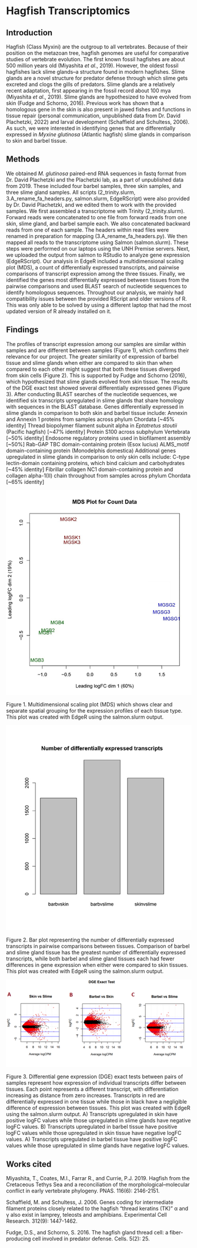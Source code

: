 # Hagfish Transcriptomics

## Introduction
Hagfish (Class Myxini) are the outgroup to all vertebrates. Because of their position on the metazoan tree, hagfish genomes are useful for comparative studies of vertebrate evolution. The first known fossil hagfishes are about 500 million years old (Miyashita *et al*., 2019). However, the oldest fossil hagfishes lack slime glands–a structure found in modern hagfishes. Slime glands are a novel structure for predator defense through which slime gets excreted and clogs the gills of predators. Slime glands are a relatively recent adaptation, first appearing in the fossil record about 100 mya (Miyashita *et al*., 2019). 
Slime glands are hypothesized to have evolved from skin (Fudge and Schorno, 2016). Previous work has shown that a homologous gene in the skin is also present in jawed fishes and functions in tissue repair (personal communication, unpublished data from Dr. David Plachetzki, 2022) and larval development (Schaffield and Schultess, 2006). As such, we were interested in identifying genes that are differentially expressed in *Myxine glutinosa* (Atlantic hagfish) slime glands in comparison to skin and barbel tissue. 
 
## Methods

We obtained *M. glutinosa* paired-end RNA sequences in fastq format from Dr. David Plachetzki and the Plachetzki lab, as a part of unpublished data from 2019. These included four barbel samples, three skin samples, and three slime gland samples. All scripts (2_trinity.slurm, 3.A_rename_fa_headers.py, salmon.slurm, EdgeRScript) were also provided by Dr. David Plachetzki, and we edited them to work with the provided samples.
We first assembled a transcriptome with Trinity (2_trinity.slurm). Forward reads were concatenated to one file from forward reads from one skin, slime gland, and barbel sample each. We also concatenated backward reads from one of each sample. The headers within read files were renamed in preparation for mapping (3.A_rename_fa_headers.py). We then mapped all reads to the transcriptome using Salmon (salmon.slurm). These steps were performed on our laptops using the UNH Premise servers.
Next, we uploaded the output from salmon to RStudio to analyze gene expression (EdgeRScript). Our analysis in EdgeR included a multidimensional scaling plot (MDS), a count of differentially expressed transcripts, and pairwise comparisons of transcript expression among the three tissues. 
Finally, we identified the genes most differentially expressed between tissues from the pairwise comparisons and used BLAST search of nucleotide sequences to identify homologous sequences.
Throughout our analysis, we mainly had compatibility issues between the provided RScript and older versions of R. This was only able to be solved by using a different laptop that had the most updated version of R already installed on it.
 
## Findings
The profiles of transcript expression among our samples are similar within samples and are different between samples (Figure 1), which confirms their relevance for our project. The greater similarity of expression of barbel tissue and slime glands when either are compared to skin than when compared to each other might suggest that both these tissues diverged from skin cells (Figure 2). This is supported by Fudge and Schorno (2016), which hypothesized that slime glands evolved from skin tissue.
The results of the  DGE exact test showed several differentially expressed genes (Figure 3). After conducting BLAST searches of the nucleotide sequences, we identified six transcripts upregulated in slime glands that share homology with sequences in the BLAST database. Genes differentially expressed in slime glands in comparison to both skin and barbel tissue include: 
   Annexin and Annexin 1 proteins from samples across phylum Chordata [~45% identity]
   Thread biopolymer filament subunit alpha in *Eptatretus stoutii* (Pacific hagfish) [~47% identity]
   Protein S100 across subphylum Vertebrata [~50% identity]
   Endosome regulatory proteins used in biofilament assembly [~50%]
      Rab-GAP TBC domain-containing protein (Esox lucius)
      ALMS_motif domain-containing protein (Monodelphis domestica)
Additional genes upregulated in slime glands in comparison to only skin cells include:
   C-type lectin-domain containing proteins, which bind calcium and carbohydrates [~45% identity]
   Fibrillar collagen NC1 domain-containing protein and collagen alpha-1(II) chain throughout from samples across phylum Chordata [~65% identity]

![plot](MDSPlot.jpg)

Figure 1. Multidimensional scaling plot (MDS) which shows clear and separate spatial grouping for the expression profiles of each tissue type. This plot was created with EdgeR using the salmon.slurm output.

![plot](BarPlot.jpg)

Figure 2. Bar plot representing the number of differentially expressed transcripts in pairwise comparisons between tissues. Comparison of barbel and slime gland tissue has the greatest number of differentially expressed transcripts, while both barbel and slime gland tissues each had fewer differences in gene expression when either were compared to skin tissues. This plot was created with EdgeR using the salmon.slurm output.

![plot](DGE_exact_test_alltissuetypes.png)

Figure 3. Differential gene expression (DGE) exact tests between pairs of samples represent how expression of individual transcripts differ between tissues. Each point represents a different transcript, with differentiation increasing as distance from zero increases. Transcripts in red are differentially expressed in one tissue while those in black have a negligible difference of expression between tissues. This plot was created with EdgeR using the salmon.slurm output. A) Transcripts upregulated in skin have positive logFC values while those upregulated in slime glands have negative logFC values. B) Transcripts upregulated in barbel tissue have positive logFC values while those upregulated in skin tissue have negative logFC values. A) Transcripts upregulated in barbel tissue have positive logFC values while those upregulated in slime glands have negative logFC values.

## Works cited
Miyashita, T., Coates, M.I., Farrar R., and Currie, P.J. 2019. Hagfish from the Cretaceous Tethys Sea and a reconciliation of the morphological–molecular conflict in early vertebrate phylogeny. PNAS. 116(6): 2146-2151. 

Schaffield, M. and Schultess, J. 2006. Genes coding for intermediate filament proteins closely related to the hagfish “thread keratins (TK)” α and γ also exist in lamprey, teleosts and amphibians. Experimental Cell Research. 312(9): 1447-1462. 

Fudge, D.S., and Schorno, S. 2016. The hagfish gland thread cell: a fiber-producing cell involved in predator defense. Cells. 5(2): 25. 

